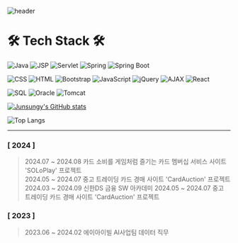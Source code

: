 ![header](https://capsule-render.vercel.app/api?type=venom&color=gradient&CustomColorList=0,2,2,5&height=300&section=header&text=Junsungy%20GitHub&fontSize=90&fontColor=111111)

# 🛠 Tech Stack 🛠
![Java](https://img.shields.io/badge/Java-007396?style=flat-square&logo=Java&logoColor=white)
![JSP](https://img.shields.io/badge/JSP-007396?style=flat-square&logo=Java&logoColor=white)
![Servlet](https://img.shields.io/badge/Servlet-007396?style=flat-square&logo=Java&logoColor=white)
![Spring](https://img.shields.io/badge/Spring-6DB33F?style=flat-square&logo=Spring&logoColor=white)
![Spring Boot](https://img.shields.io/badge/Spring_Boot-6DB33F?style=flat-square&logo=SpringBoot&logoColor=white)

![CSS](https://img.shields.io/badge/CSS-1572B6?style=flat-square&logo=CSS3&logoColor=white)
![HTML](https://img.shields.io/badge/HTML-E34F26?style=flat-square&logo=HTML5&logoColor=white)
![Bootstrap](https://img.shields.io/badge/Bootstrap-7952B3?style=flat-square&logo=Bootstrap&logoColor=white)
![JavaScript](https://img.shields.io/badge/JavaScript-F7DF1E?style=flat-square&logo=JavaScript&logoColor=black)
![jQuery](https://img.shields.io/badge/jQuery-0769AD?style=flat-square&logo=jQuery&logoColor=white)
![AJAX](https://img.shields.io/badge/AJAX-0769AD?style=flat-square&logo=AJAX&logoColor=white)
![React](https://img.shields.io/badge/React-61DAFB?style=flat-square&logo=React&logoColor=black)

![SQL](https://img.shields.io/badge/SQL-4479A1?style=flat-square&logo=MySQL&logoColor=white)
![Oracle](https://img.shields.io/badge/Oracle-F80000?style=flat-square&logo=Oracle&logoColor=white)
![Tomcat](https://img.shields.io/badge/Tomcat-F8DC75?style=flat-square&logo=Apache-Tomcat&logoColor=black)

[![Junsungy's GitHub stats](https://github-readme-stats.vercel.app/api?username=junsungy&show_icons=true&theme=radical&count_private=true)](https://github.com/anuraghazra/github-readme-stats)

![Top Langs](https://github-readme-stats.vercel.app/api/top-langs/?username=junsungy&layout=compact&theme=radical)

--- 

### [ 2024 ]
>2024.07 ~ 2024.08 카드 소비를 게임처럼 즐기는 카드 멤버십 서비스 사이트 'SOLoPlay' 프로젝트  
>2024.05 ~ 2024.07 중고 트레이딩 카드 경매 사이트 'CardAuction' 프로젝트
>2024.03 ~ 2024.09 신한DS 금융 SW 아카데미 
>2024.05 ~ 2024.07 중고 트레이딩 카드 경매 사이트 'CardAuction' 프로젝트
>

### [ 2023 ]
>2023.06 ~ 2024.02 에이아이빌 AI사업팀 데이터 직무

